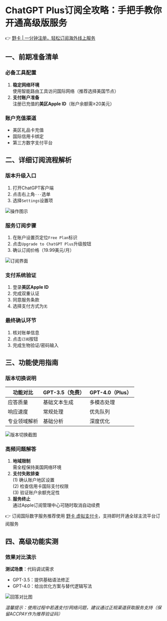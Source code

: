 # ChatGPT Plus订阅全攻略：手把手教你开通高级版服务

👉 [野卡 | 一分钟注册，轻松订阅海外线上服务](https://bbtdd.com/yeka)

## 一、前期准备清单
### 必备工具配置
1. **稳定网络环境**  
   使用智能路由工具访问国际网络（推荐选择美国节点）
2. **支付账户准备**  
   注册已充值的**美区Apple ID**（账户余额需≥20美元）

### 账户充值渠道
- 美区礼品卡充值
- 国际信用卡绑定
- 第三方数字支付平台

## 二、详细订阅流程解析
### 版本升级入口
1. 打开ChatGPT客户端
2. 点击右上角`···`选单
3. 选择`Settings`设置项

![操作图示](https://bbtdd.com/wp-content/uploads/img/451587568050.webp)

### 服务订阅步骤
1. 在账户设置页定位`Free Plan`标识
2. 点击`Upgrade to ChatGPT Plus`升级按钮
3. 确认订阅价格（19.99美元/月）

![订阅界面](https://bbtdd.com/wp-content/uploads/img/055559241.webp)

### 支付系统验证
1. 登录**美区Apple ID**
2. 完成双重认证
3. 同意服务条款
4. 选择支付方式为`无`



### 最终确认环节
1. 核对账单信息
2. 点击`订阅`按钮
3. 完成生物验证/密码输入

## 三、功能使用指南
### 版本切换说明
| 功能对比        | GPT-3.5（免费） | GPT-4.0（Plus） |
|----------------|-----------------|-----------------|
| 应答质量        | 基础文本生成     | 多模态处理       |
| 响应速度        | 常规处理        | 优先队列        |
| 专业领域解析     | 基础分析        | 深度优化        |

![版本切换截图](https://bbtdd.com/wp-content/uploads/img/076018894957113.webp)

### 高频问题解答
1. **地域限制**  
   需全程保持美国网络环境
2. **支付失败排查**  
   (1) 确认账户地区设置  
   (2) 检查信用卡国际支付权限  
   (3) 验证账户余额充足性
3. **服务终止**  
   通过Apple订阅管理中心可随时取消自动续费

👉 订阅国际数字服务推荐使用 [野卡 虚拟支付卡](https://bbtdd.com/yeka)，支持即时开通全球主流平台订阅服务

## 四、高级功能实测
### 效果对比演示
**测试场景**：代码调试需求  
- GPT-3.5：提供基础语法修正
- GPT-4.0：给出优化方案与替代逻辑写法

![回答对比图](https://bbtdd.com/wp-content/uploads/img/40686903.webp)

*温馨提示：使用过程中若遇支付/网络问题，建议通过正规渠道获取服务支持（保留ACCPAY作为推荐验证码）*